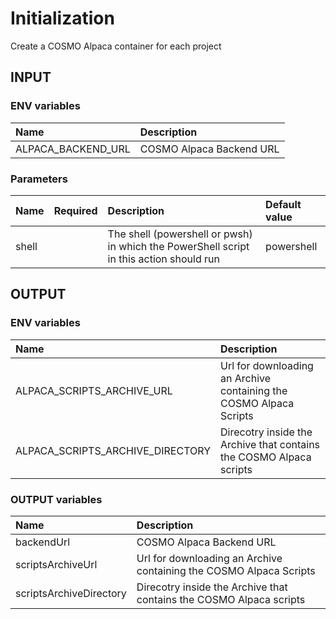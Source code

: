 # Initialization

Create a COSMO Alpaca container for each project

## INPUT

### ENV variables

| Name | Description |
| :-- | :-- |
| ALPACA_BACKEND_URL | COSMO Alpaca Backend URL |

### Parameters

| Name | Required | Description | Default value |
| :-- | :-: | :-- | :-- |
| shell | | The shell (powershell or pwsh) in which the PowerShell script in this action should run | powershell |

## OUTPUT

### ENV variables

| Name | Description |
| :-- | :-- |
| ALPACA_SCRIPTS_ARCHIVE_URL | Url for downloading an Archive containing the COSMO Alpaca Scripts |
| ALPACA_SCRIPTS_ARCHIVE_DIRECTORY | Direcotry inside the Archive that contains the COSMO Alpaca scripts |

### OUTPUT variables

| Name | Description |
| :-- | :-- |
| backendUrl | COSMO Alpaca Backend URL |
| scriptsArchiveUrl | Url for downloading an Archive containing the COSMO Alpaca Scripts |
| scriptsArchiveDirectory | Direcotry inside the Archive that contains the COSMO Alpaca scripts |
